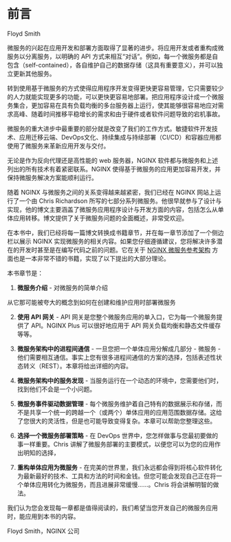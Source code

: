 # 前言
Floyd Smith

微服务的兴起在应用开发和部署方面取得了显著的进步。将应用开发或者重构成微服务以分离服务，以明确的 API 方式来相互“对话”。例如，每一个微服务都是自包含（self-contained），各自维护自己的数据存储（这具有重要意义），并可以独立更新其他服务。

转到使用基于微服务的方式使得应用程序开发变得更快更容易管理，它只需要较少的人力就能实现更多的功能，可以更快更容易地部署。把应用程序设计成一个微服务集合，更加容易在具有负载均衡的多台服务器上运行，使其能够很容易地应对需求高峰、随着时间推移平稳增长的需求和由于硬件或者软件问题导致的宕机事故。

微服务的重大进步中最重要的部分就是改变了我们的工作方式。敏捷软件开发技术、应用迁移云端、DevOps文化、持续集成与持续部署（CI/CD）和容器应用都使用了微服务来革新应用开发与交付。

无论是作为反向代理还是高性能的 web 服务器，NGINX 软件都与微服务和上述列出的所有技术有着紧密联系。NGINX 使得基于微服务的应用更加容易开发，并保持微服务解决方案能顺利运行。

随着 NGINX 与微服务之间的关系变得越来越紧密，我们已经在 NGINX 网站上运行了一个由 Chris Richardson 所写的七部分系列微服务。他很早就参与了设计与实现，他的博文主要涵盖了微服务应用程序设计与开发方面的内容，包括怎么从单体应用转移。博文提供了关于微服务问题的全面概述，非常受欢迎。

在本书中，我们已经将每一篇博文转换成书籍章节，并在每一章节添加了一个侧边栏以展示 NGINX 实现微服务的相关内容。如果您仔细遵循建议，您将解决许多潜在的开发时甚至是在编写代码之前的问题。它在关于 [NGINX 微服务参考架构](https://www.nginx.com/blog/introducing-the-nginx-microservices-reference-architecture/) 方面也是一本非常不错的书籍，实现了以下提出的大部分理论。

本书章节是：

1. **微服务介绍** - 对微服务的简单介绍

从它那可能被夸大的概念到如何在创建和维护应用时部署微服务

2. **使用 API 网关** - API 网关是您整个微服务应用的单入口，它为每一个微服务提供了 API。NGINX Plus 可以很好地应用于 API 网关负载均衡和静态文件缓存等等。

3. **微服务架构中的进程间通信** - 一旦您把一个单体应用分解成几部分 - 微服务 - 他们需要相互通信。事实上您有很多进程间通信的方案的选择，包括表述性状态转义（REST）。本章将给出详细的内容。

4. **微服务架构中的服务发现** - 当服务运行在一个动态的环境中，您需要他们时，找到他们不会是一个小问题。

5. **微服务事件驱动数据管理** - 每个微服务维护着自己特有的数据展示和存储，而不是共享一个统一的跨越一个（或两个）单体应用的应用范围数据存储。这给了您很大的灵活性，但是也可能导致变得复杂。本章可以帮助您整理这些。

6. **选择一个微服务部署策略** - 在 DevOps 世界中，您怎样做事与您最初要做的事一样重要。Chris 讲解了微服务部署的主要模式，以便您可以为您的应用作出明知的选择，

7. **重构单体应用为微服务** - 在完美的世界里，我们永远都会得到将核心软件转化为最新最好的技术、工具和方法的时间和金钱。但您可能会发现自己正在将一个单体应用转化为微服务，而且进展非常缓慢……。Chris 将会讲解明智的做法。

我们认为您会发现每一章都是值得阅读的，我们希望当您开发自己的微服务应用时，能应用到本书的内容。

Floyd Smith，NGINX 公司